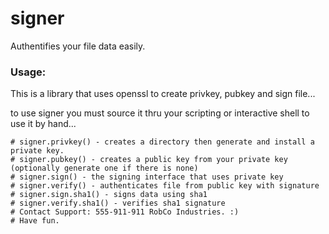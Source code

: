 # signer
Authentifies your file data easily.

### Usage:
This is a library that uses openssl to create privkey, pubkey and sign file...


to use signer you must source it thru your scripting or interactive shell to use it by hand...

```shell
# signer.privkey() - creates a directory then generate and install a private key.
# signer.pubkey() - creates a public key from your private key (optionally generate one if there is none)
# signer.sign() - the signing interface that uses private key
# signer.verify() - authenticates file from public key with signature
# signer.sign.sha1() - signs data using sha1
# signer.verify.sha1() - verifies sha1 signature
# Contact Support: 555-911-911 RobCo Industries. :)
# Have fun.
```

